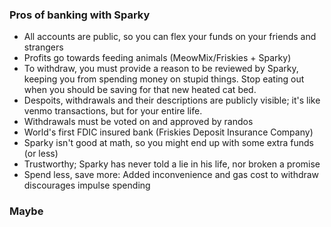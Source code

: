 ### Pros of banking with Sparky
- All accounts are public, so you can flex your funds on your friends and strangers
- Profits go towards feeding animals (MeowMix/Friskies + Sparky)
- To withdraw, you must provide a reason to be reviewed by Sparky, keeping you from spending money on stupid things. Stop eating out when you should be saving for that new heated cat bed.
- Despoits, withdrawals and their descriptions are publicly visible; it's like venmo transactions, but for your entire life.
- Withdrawals must be voted on and approved by randos
- World's first FDIC insured bank (Friskies Deposit Insurance Company)
- Sparky isn't good at math, so you might end up with some extra funds (or less)
- Trustworthy; Sparky has never told a lie in his life, nor broken a promise
- Spend less, save more: Added inconvenience and gas cost to withdraw discourages impulse spending

### Maybe